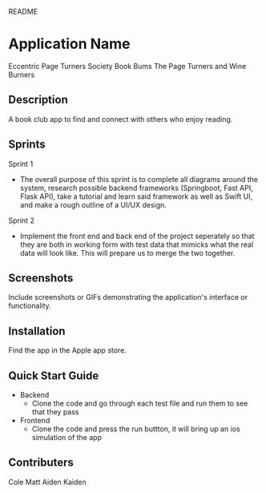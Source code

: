 README
# Application Name

Eccentric Page Turners Society
Book Bums
The Page Turners and Wine Burners

## Description

A book club app to find and connect with others who enjoy reading. 

## Sprints

Sprint 1
- The overall purpose of this sprint is to complete all diagrams around the system, research possible backend frameworks
(Springboot, Fast API, Flask API), take a tutorial and learn said framework as well as Swift UI, and make a rough outline of a UI/UX design. 

Sprint 2
- Implement the front end and back end of the project seperately so that they are both in working form with test data that mimicks what the real data will look like. This will prepare us to merge the two together.

## Screenshots

Include screenshots or GIFs demonstrating the application's interface or functionality.

## Installation

Find the app in the Apple app store.

## Quick Start Guide
- Backend
  - Clone the code and go through each test file and run them to see that they pass
- Frontend
  - Clone the code and press the run buttton, it will bring up an ios simulation of the app 


## Contributers

Cole 
Matt
Aiden
Kaiden








